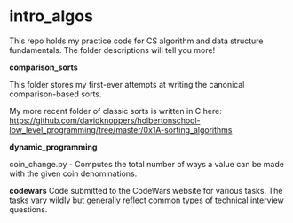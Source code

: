 # intro_algos
This repo holds my practice code for CS algorithm and data structure fundamentals.
The folder descriptions will tell you more!

**comparison_sorts**

This folder stores my first-ever attempts at writing the canonical comparison-based sorts.

My more recent folder of classic sorts is written in C here:
https://github.com/davidknoppers/holbertonschool-low_level_programming/tree/master/0x1A-sorting_algorithms

**dynamic_programming**

coin_change.py - Computes the total number of ways a value can be made with the given coin denominations.

**codewars**
Code submitted to the CodeWars website for various tasks. The tasks vary wildly but
generally reflect common types of technical interview questions.